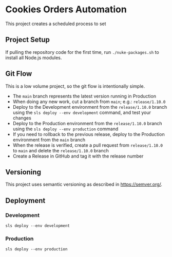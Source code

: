 # Cookies Orders Automation
This project creates a scheduled process to set 

## Project Setup
If pulling the repository code for the first time, run `./nuke-packages.sh` to install all Node.js modules. 

## Git Flow
This is a low volume project, so the git flow is intentionally simple. 

- The `main` branch represents the latest version running in Production
- When doing any new work, cut a branch from `main`; e.g.: `release/1.10.0` 
- Deploy to the Development environment from the `release/1.10.0` branch using the `sls deploy --env development` command, and test your changes
- Deploy to the Production environment from the `release/1.10.0` branch using the `sls deploy --env production` command
- If you need to rollback to the previous release, deploy to the Production environment from the `main` branch
- When the release is verified, create a pull request from `release/1.10.0` to `main` and delete the `release/1.10.0` branch
- Create a Release in GitHub and tag it with the release number

## Versioning 

This project uses semantic versioning as described in https://semver.org/. 

## Deployment

### Development

`sls deploy --env development`

### Production

`sls deploy --env production`